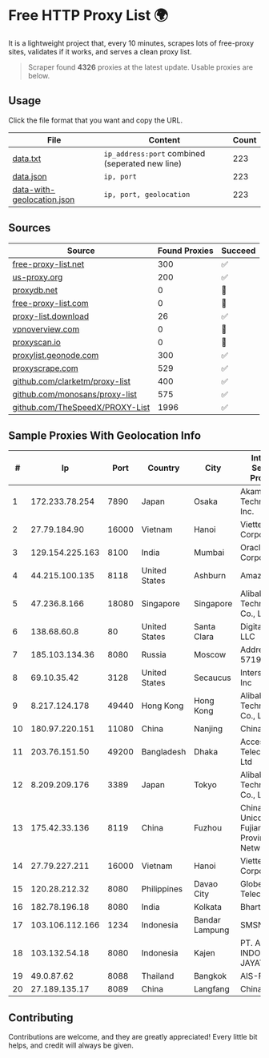 
# Free HTTP Proxy List 🌍

It is a lightweight project that, every 10 minutes, scrapes lots of free-proxy sites, validates if it works, and serves a clean proxy list.


> Scraper found **4326** proxies at the latest update. Usable proxies are below.

## Usage

Click the file format that you want and copy the URL.


|File|Content|Count|
|----|-------|-----|
|[data.txt](https://raw.githubusercontent.com/themiralay/Proxy-List-World/master/data.txt)|`ip_address:port` combined (seperated new line)|223|
|[data.json](https://raw.githubusercontent.com/themiralay/Proxy-List-World/master/data.json)|`ip, port`|223|
|[data-with-geolocation.json](https://raw.githubusercontent.com/themiralay/Proxy-List-World/master/data-with-geolocation.json)|`ip, port, geolocation`|223|

## Sources

|Source|Found Proxies|Succeed|
|------|-------------|-------|
|[free-proxy-list.net](https://free-proxy-list.net)|300|✅|
|[us-proxy.org](https://www.us-proxy.org)|200|✅|
|[proxydb.net](http://proxydb.net)|0|🚫|
|[free-proxy-list.com](https://free-proxy-list.com/?page=&port=&type%5B%5D=http&type%5B%5D=https&up_time=0&search=Search)|0|🚫|
|[proxy-list.download](https://www.proxy-list.download/HTTP)|26|✅|
|[vpnoverview.com](https://vpnoverview.com/privacy/anonymous-browsing/free-proxy-servers)|0|🚫|
|[proxyscan.io](https://www.proxyscan.io)|0|🚫|
|[proxylist.geonode.com](https://proxylist.geonode.com/api/proxy-list?limit=300&page=1&sort_by=lastChecked&sort_type=desc&protocols=http,https)|300|✅|
|[proxyscrape.com](https://api.proxyscrape.com/v2/?request=displayproxies&protocol=http&timeout=10000&country=all&ssl=all&anonymity=all)|529|✅|
|[github.com/clarketm/proxy-list](https://raw.githubusercontent.com/clarketm/proxy-list/master/proxy-list-raw.txt)|400|✅|
|[github.com/monosans/proxy-list](https://raw.githubusercontent.com/monosans/proxy-list/main/proxies/http.txt)|575|✅|
|[github.com/TheSpeedX/PROXY-List](https://raw.githubusercontent.com/TheSpeedX/PROXY-List/master/http.txt)|1996|✅|


## Sample Proxies With Geolocation Info

|#|Ip|Port|Country|City|Internet Service Provider|
|-|--|----|-------|----|-------------------------|
|1|172.233.78.254|7890|Japan|Osaka|Akamai Technologies, Inc.|
|2|27.79.184.90|16000|Vietnam|Hanoi|Viettel Corporation|
|3|129.154.225.163|8100|India|Mumbai|Oracle Corporation|
|4|44.215.100.135|8118|United States|Ashburn|Amazon.com|
|5|47.236.8.166|18080|Singapore|Singapore|Alibaba (US) Technology Co., Ltd.|
|6|138.68.60.8|80|United States|Santa Clara|DigitalOcean, LLC|
|7|185.103.134.36|8080|Russia|Moscow|Address AS 57191|
|8|69.10.35.42|3128|United States|Secaucus|Interserver, Inc|
|9|8.217.124.178|49440|Hong Kong|Hong Kong|Alibaba (US) Technology Co., Ltd.|
|10|180.97.220.151|11080|China|Nanjing|Chinanet|
|11|203.76.151.50|49200|Bangladesh|Dhaka|Access Telecom (BD) Ltd|
|12|8.209.209.176|3389|Japan|Tokyo|Alibaba (US) Technology Co., Ltd.|
|13|175.42.33.136|8119|China|Fuzhou|China Unicom Fujian Province Network|
|14|27.79.227.211|16000|Vietnam|Hanoi|Viettel Corporation|
|15|120.28.212.32|8080|Philippines|Davao City|Globe Telecom|
|16|182.78.196.18|8080|India|Kolkata|Bharti Airtel|
|17|103.106.112.166|1234|Indonesia|Bandar Lampung|SMSNET|
|18|103.132.54.18|8080|Indonesia|Kajen|PT. ADEAKSA INDO JAYATAMA|
|19|49.0.87.62|8088|Thailand|Bangkok|AIS-Fibre|
|20|27.189.135.17|8089|China|Langfang|Chinanet|



## Contributing

Contributions are welcome, and they are greatly appreciated! Every
little bit helps, and credit will always be given.

